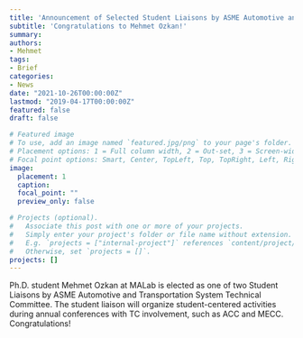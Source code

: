 ```yaml
---
title: 'Announcement of Selected Student Liaisons by ASME Automotive and Transportation System Technical Committee'
subtitle: 'Congratulations to Mehmet Ozkan!'
summary:
authors:
- Mehmet
tags:
- Brief
categories:
- News
date: "2021-10-26T00:00:00Z"
lastmod: "2019-04-17T00:00:00Z"
featured: false
draft: false

# Featured image
# To use, add an image named `featured.jpg/png` to your page's folder.
# Placement options: 1 = Full column width, 2 = Out-set, 3 = Screen-width
# Focal point options: Smart, Center, TopLeft, Top, TopRight, Left, Right, BottomLeft, Bottom, BottomRight
image:
  placement: 1
  caption:
  focal_point: ""
  preview_only: false

# Projects (optional).
#   Associate this post with one or more of your projects.
#   Simply enter your project's folder or file name without extension.
#   E.g. `projects = ["internal-project"]` references `content/project/deep-learning/index.md`.
#   Otherwise, set `projects = []`.
projects: []
---
```

Ph.D. student Mehmet Ozkan at MALab is elected as one of two Student Liaisons by ASME Automotive and Transportation System Technical Committee. The student liaison will organize student-centered activities during annual conferences with TC involvement, such as ACC and MECC. Congratulations!
